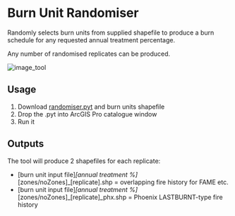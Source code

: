 # Burn Unit Randomiser


Randomly selects burn units from supplied shapefile to produce a burn schedule for any requested annual treatment percentage.

Any number of randomised replicates can be produced.

![image_tool](https://user-images.githubusercontent.com/100050237/155258591-4d5f0bc6-c78d-4c4f-805b-8b5ed7d30e2d.JPG)

## Usage
1. Download [randomiser.pyt](https://github.com/mm61-delwp/burnunit_randomiser/blob/main/randomiser.pyt) and burn units shapefile
2. Drop the .pyt into ArcGIS Pro catalogue window
3. Run it

## Outputs

The tool will produce 2 shapefiles for each replicate:
* [burn unit input file]_[annual treatment %]_[zones/noZones]_[replicate].shp = overlapping fire history for FAME etc.
* [burn unit input file]_[annual treatment %]_[zones/noZones]_[replicate]_phx.shp = Phoenix LASTBURNT-type fire history

